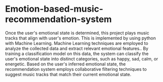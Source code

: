 # Emotion-based-music-recommendation-system
Once the user's emotional state is determined, this project plays music tracks that align with user's emotion. This is implemented by using python with Machine Learning.
Machine Learning techniques are employed to analyze the collected data and extract relevant emotional features.. By training a classification model on this data, the system can classify the user's emotional state into distinct categories, such as happy, sad, calm, or energetic. 
Based on the user's inferred emotional state, the recommendation system employs collaborative filtering techniques to suggest music tracks that match their current emotional state. 
